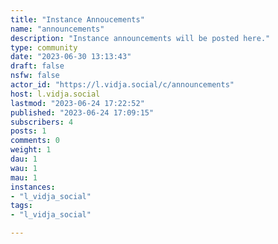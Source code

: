 ```yaml
---
title: "Instance Annoucements" 
name: "announcements"
description: "Instance announcements will be posted here."
type: community
date: "2023-06-30 13:13:43"
draft: false
nsfw: false
actor_id: "https://l.vidja.social/c/announcements"
host: l.vidja.social
lastmod: "2023-06-24 17:22:52"
published: "2023-06-24 17:09:15"
subscribers: 4
posts: 1
comments: 0
weight: 1
dau: 1
wau: 1
mau: 1
instances:
- "l_vidja_social"
tags: 
- "l_vidja_social"

---
```

